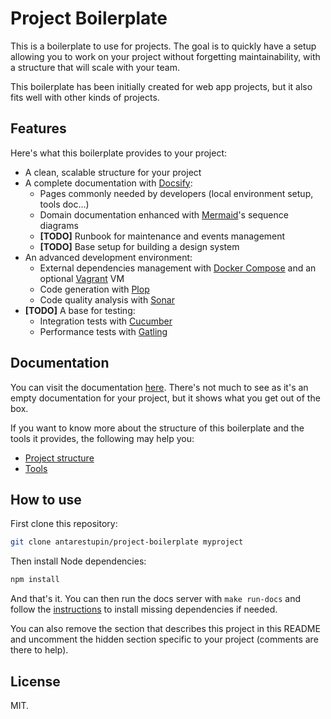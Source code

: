 # Project Boilerplate

<!-- REMOVE FROM HERE -->

This is a boilerplate to use for projects. The goal is to quickly have a setup allowing you to work on your project without forgetting maintainability, with a structure that will scale with your team.

This boilerplate has been initially created for web app projects, but it also fits well with other kinds of projects.

## Features

Here's what this boilerplate provides to your project:

- A clean, scalable structure for your project
- A complete documentation with [Docsify](https://docsify.js.org):
  - Pages commonly needed by developers (local environment setup, tools doc…)
  - Domain documentation enhanced with [Mermaid](https://mermaidjs.github.io/)'s sequence diagrams
  - **[TODO]** Runbook for maintenance and events management
  - **[TODO]** Base setup for building a design system
- An advanced development environment:
  - External dependencies management with [Docker Compose](https://docs.docker.com/compose/) and an optional [Vagrant](https://www.vagrantup.com/) VM
  - Code generation with [Plop](https://plopjs.com/)
  - Code quality analysis with [Sonar](https://www.sonarqube.org/)
- **[TODO]** A base for testing:
  - Integration tests with [Cucumber](https://cucumber.io/)
  - Performance tests with [Gatling](https://gatling.io)

## Documentation

You can visit the documentation [here](https://antarestupin.github.io/project-boilerplate). There's not much to see as it's an empty documentation for your project, but it shows what you get out of the box.

If you want to know more about the structure of this boilerplate and the tools it provides, the following may help you:

- [Project structure](https://antarestupin.github.io/project-boilerplate/#/dev/structure)
- [Tools](https://antarestupin.github.io/project-boilerplate/#/dev/tools)

## How to use

First clone this repository:

```bash
git clone antarestupin/project-boilerplate myproject
```

Then install Node dependencies:

```bash
npm install
```

And that's it. You can then run the docs server with `make run-docs` and follow the [instructions](http://localhost:3000) to install missing dependencies if needed.

You can also remove the section that describes this project in this README and uncomment the hidden section specific to your project (comments are there to help).

## License

MIT.

<!-- REMOVE UNTIL HERE -->

<!-- UNCOMMENT HERE
Short project description.

## Install local environment

Follow instructions provided [here](/dev/local_setup) ([offline instructions](docs/dev/local_setup)).

## Documentation

The online documentation is available [here]().

---

Lost? This project has been built using [Project Boilerplate](https://github.com/antarestupin/project-boilerplate).
-->
